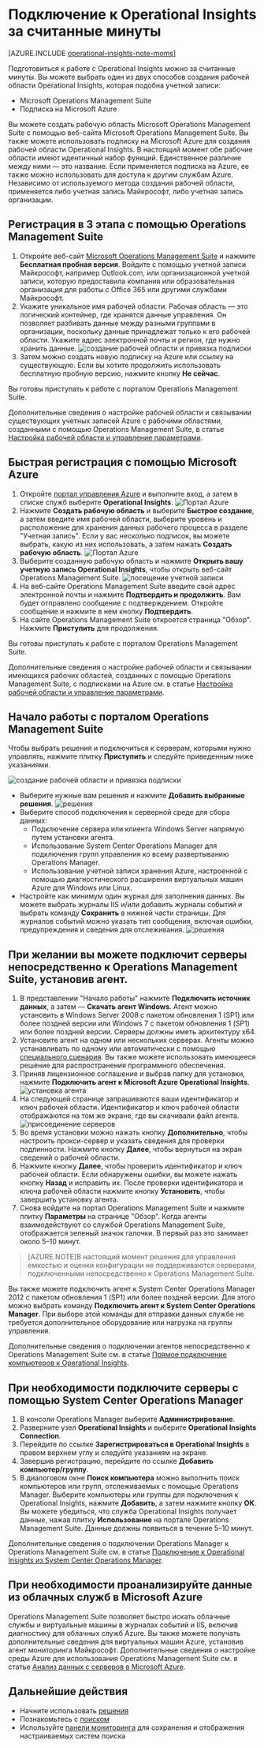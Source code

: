 <properties
    pageTitle="Подключение к Operational Insights за считанные минуты"
    description="Узнайте, как настроить Operational Insights за считанные минуты"
    services="operational-insights"
    documentationCenter=""
    authors="bandersmsft"
    manager="jwhit"
    editor=""/>

<tags
    ms.service="operational-insights"
    ms.workload="operational-insights"
    ms.tgt_pltfrm="na"
    ms.devlang="na"
    ms.topic="get-started-article"
    ms.date="07/09/2015"
    ms.author="banders"/>

# Подключение к Operational Insights за считанные минуты


[AZURE.INCLUDE [operational-insights-note-moms](../../includes/operational-insights-note-moms.md)]

Подготовиться к работе с Operational Insights можно за считанные минуты. Вы можете выбрать один из двух способов создания рабочей области Operational Insights, которая подобна учетной записи:

- Microsoft Operations Management Suite
- Подписка на Microsoft Azure

Вы можете создать рабочую область Microsoft Operations Management Suite с помощью веб-сайта Microsoft Operations Management Suite. Вы также можете использовать подписку на Microsoft Azure для создания рабочей области Operational Insights. В настоящий момент обе рабочие области имеют идентичный набор функций. Единственное различие между ними — это название. Если применяется подписка на Azure, ее также можно использовать для доступа к другим службам Azure. Независимо от используемого метода создания рабочей области, применяется либо учетная запись Майкрософт, либо учетная запись организации.

## Регистрация в 3 этапа с помощью Operations Management Suite

1. Откройте веб-сайт [Microsoft Operations Management Suite](http://microsoft.com/oms) и нажмите **Бесплатная пробная версия**. Войдите с помощью учетной записи Майкрософт, например Outlook.com, или организационной учетной записи, которую предоставила компания или образовательная организация для работы с Office 365 или другими службами Майкрософт.
2. Укажите уникальное имя рабочей области. Рабочая область — это логический контейнер, где хранятся данные управления. Он позволяет разбивать данные между разными группами в организации, поскольку данные принадлежат только к его рабочей области. Укажите адрес электронной почты и регион, где нужно хранить данные. ![создание рабочей области и привязка подписки](./media/operational-insights-onboard-in-minutes/create-workspace-link-sub.png)
3. Затем можно создать новую подписку на Azure или ссылку на существующую. Если вы хотите продолжить использовать бесплатную пробную версию, нажмите кнопку **Не сейчас**.

Вы готовы приступать к работе с порталом Operations Management Suite.

Дополнительные сведения о настройке рабочей области и связывании существующих учетных записей Azure с рабочими областями, созданными с помощью Operations Management Suite, в статье [Настройка рабочей области и управление параметрами](operational-insights-setup-workspace.md).

## Быстрая регистрация с помощью Microsoft Azure

1. Откройте [портал управления Azure](https://manage.windowsazure.com) и выполните вход, а затем в списке служб выберите **Operational Insights**. ![Портал Azure](./media/operational-insights-onboard-in-minutes/azure-portal-op-insights.png)
2. Нажмите **Создать рабочую область** и выберите **Быстрое создание**, а затем введите имя рабочей области, выберите уровень и расположение для хранения данных рабочего процесса в разделе "Учетная запись". Если у вас несколько подписок, вы можете выбрать, какую из них использовать, а затем нажать **Создать рабочую область**. ![Портал Azure](./media/operational-insights-onboard-in-minutes/quick-create.png)
3. Выберите созданную рабочую область и нажмите **Открыть вашу учетную запись Operational Insights**, чтобы открыть веб-сайт Operations Management Suite. ![посещение учетной записи](./media/operational-insights-onboard-in-minutes/visit-account.png)
4. На веб-сайте Operations Management Suite введите свой адрес электронной почты и нажмите **Подтвердить и продолжить**. Вам будет отправлено сообщение с подтверждением. Откройте сообщение и нажмите в нем кнопку **Подтвердить**.
5. На сайте Operations Management Suite откроется страница "Обзор". Нажмите **Приступить** для продолжения.

Вы готовы приступать к работе с порталом Operations Management Suite.

Дополнительные сведения о настройке рабочей области и связывании имеющихся рабочих областей, созданных с помощью Operations Management Suite, с подписками на Azure см. в статье [Настройка рабочей области и управление параметрами](operational-insights-setup-workspace.md).

## Начало работы с порталом Operations Management Suite
Чтобы выбрать решения и подключиться к серверам, которыми нужно управлять, нажмите плитку **Приступить** и следуйте приведенным ниже указаниями.

![создание рабочей области и привязка подписки](./media/operational-insights-onboard-in-minutes/get-started.png)

- Выберите нужные вам решения и нажмите **Добавить выбранные решения**. ![решения](./media/operational-insights-onboard-in-minutes/solutions.png)
- Выберите способ подключения к серверной среде для сбора данных:
    - Подключение сервера или клиента Windows Server напрямую путем установки агента.
    - Использование System Center Operations Manager для подключения групп управления ко всему развертыванию Operations Manager.
    - Использование учетной записи хранения Azure, настроенной с помощью диагностического расширения виртуальных машин Azure для Windows или Linux.
- Настройте как минимум один журнал для заполнения данных. Вы можете выбрать журналы IIS и/или добавить журналы событий и выбрать команду **Сохранить** в нижней части страницы. Для журналов событий можно указать тип сообщения, включая ошибки, предупреждения и сведения для отслеживания. ![решения](./media/operational-insights-onboard-in-minutes/logs.png)

## При желании вы можете подключит серверы непосредственно к Operations Management Suite, установив агент.
1. В представлении "Начало работы" нажмите **Подключить источник данных**, а затем — **Скачать агент Windows**. Агент можно установить в Windows Server 2008 с пакетом обновления 1 (SP1) или более поздней версии или Windows 7 с пакетом обновления 1 (SP1) или более поздней версии. Серверы должны иметь архитектуру x64.
2. Установите агент на одном или нескольких серверах. Агенты можно устанавливать по одному или автоматически с помощью [специального сценария](operational-insights-direct-agent.md#configure-the-microsoft-monitoring-agent-optional). Вы также можете использовать имеющееся решение для распространения программного обеспечения.
3. Приняв лицензионное соглашение и выбрав папку для установки, нажмите **Подключить агент к Microsoft Azure Operational Insights**. ![установка агента](./media/operational-insights-onboard-in-minutes/agent.png)
4. На следующей странице запрашиваются ваши идентификатор и ключ рабочей области. Идентификатор и ключ рабочей области отображаются на том же экране, где вы скачивали файл агента.![присоединение серверов](./media/operational-insights-onboard-in-minutes/key.png)
5. Во время установки можно нажать кнопку **Дополнительно**, чтобы настроить прокси-сервер и указать сведения для проверки подлинности. Нажмите кнопку **Далее**, чтобы вернуться на экран сведений о рабочей области.
6. Нажмите кнопку **Далее**, чтобы проверить идентификатор и ключ рабочей области. Если обнаружены ошибки, вы можете нажать кнопку **Назад** и исправить их. После проверки идентификатора и ключа рабочей области нажмите кнопку **Установить**, чтобы завершить установку агента.
7. Снова войдите на портал Operations Management Suite и нажмите плитку **Параметры** на странице "Обзор". Когда агенты взаимодействуют со службой Operations Management Suite, отображается зеленый значок галочки. В первый раз это занимает около 5–10 минут.

> [AZURE.NOTE]В настоящий момент решения для управления емкостью и оценки конфигурации не поддерживаются серверами, подключенными непосредственно к Operations Management Suite.

Вы также можете подключить агент к System Center Operations Manager 2012 с пакетом обновления 1 (SP1) или более поздней версии. Для этого можно выбрать команду **Подключить агент к System Center Operations Manager**. При выборе этой команды для отправки данных службе не требуется дополнительное оборудование или нагрузка на группы управления.

Дополнительные сведения о подключении агентов непосредственно к Operations Management Suite см. в статье [Прямое подключение компьютеров к Operational Insights](operational-insights-direct-agent.md).

## При необходимости подключите серверы с помощью System Center Operations Manager

1. В консоли Operations Manager выберите **Администрирование**.
2. Разверните узел **Operational Insights** и выберите **Operational Insights Connection**.
3. Перейдите по ссылке **Зарегистрироваться в Operational Insights** в правом верхнем углу и следуйте указаниям на экране.
4. Завершив регистрацию, перейдите по ссылке **Добавить компьютер/группу**.
5. В диалоговом окне **Поиск компьютера** можно выполнить поиск компьютеров или групп, отслеживаемых с помощью Operations Manager. Выберите компьютеры или группы для подключения к Operational Insights, нажмите **Добавить**, а затем нажмите кнопку **ОК**. Вы можете убедиться, что служба Operational Insights получает данные, нажав плитку **Использование** на портале Operations Management Suite. Данные должны появиться в течение 5–10 минут.

Дополнительные сведения о подключении Operations Manager к Operations Management Suite см. в статье [Подключение к Operational Insights из System Center Operations Manager](operational-insights-connect-scom.md).

## При необходимости проанализируйте данные из облачных служб в Microsoft Azure

Operations Management Suite позволяет быстро искать облачные службы и виртуальные машины в журналах событий и IIS, включив диагностику для облачных служб Azure. Вы также можете получать дополнительные сведения для виртуальных машин Azure, установив агент мониторинга Майкрософт. Дополнительные сведения о настройке среды Azure для использования Operations Management Suite см. в статье [Анализ данных с серверов в Microsoft Azure](operational-insights-analyze-data-azure.md).


## Дальнейшие действия
- Начните использовать [решения](operational-insights-solutions.md)
- Познакомьтесь с [поиском](operational-insights-search.md)
- Используйте [панели мониторинга](operational-insights-use-dashboards.md) для сохранения и отображения настраиваемых систем поиска

<!---HONumber=July15_HO5-->